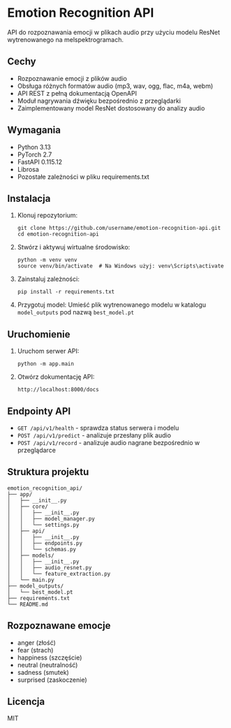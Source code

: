 # Emotion Recognition API

API do rozpoznawania emocji w plikach audio przy użyciu modelu ResNet wytrenowanego na melspektrogramach.

## Cechy

- Rozpoznawanie emocji z plików audio
- Obsługa różnych formatów audio (mp3, wav, ogg, flac, m4a, webm)
- API REST z pełną dokumentacją OpenAPI
- Moduł nagrywania dźwięku bezpośrednio z przeglądarki
- Zaimplementowany model ResNet dostosowany do analizy audio

## Wymagania

- Python 3.13
- PyTorch 2.7
- FastAPI 0.115.12
- Librosa
- Pozostałe zależności w pliku requirements.txt

## Instalacja

1. Klonuj repozytorium:
   ```
   git clone https://github.com/username/emotion-recognition-api.git
   cd emotion-recognition-api
   ```

2. Stwórz i aktywuj wirtualne środowisko:
   ```
   python -m venv venv
   source venv/bin/activate  # Na Windows użyj: venv\Scripts\activate
   ```

3. Zainstaluj zależności:
   ```
   pip install -r requirements.txt
   ```

4. Przygotuj model:
   Umieść plik wytrenowanego modelu w katalogu `model_outputs` pod nazwą `best_model.pt`

## Uruchomienie

1. Uruchom serwer API:
   ```
   python -m app.main
   ```

2. Otwórz dokumentację API:
   ```
   http://localhost:8000/docs
   ```

## Endpointy API

- `GET /api/v1/health` - sprawdza status serwera i modelu
- `POST /api/v1/predict` - analizuje przesłany plik audio
- `POST /api/v1/record` - analizuje audio nagrane bezpośrednio w przeglądarce

## Struktura projektu

```
emotion_recognition_api/
├── app/
│   ├── __init__.py
│   ├── core/
│   │   ├── __init__.py
│   │   ├── model_manager.py
│   │   └── settings.py
│   ├── api/
│   │   ├── __init__.py
│   │   ├── endpoints.py
│   │   └── schemas.py
│   ├── models/
│   │   ├── __init__.py
│   │   ├── audio_resnet.py
│   │   └── feature_extraction.py
│   └── main.py
├── model_outputs/
│   └── best_model.pt
├── requirements.txt
└── README.md
```

## Rozpoznawane emocje

- anger (złość)
- fear (strach)
- happiness (szczęście)
- neutral (neutralność)
- sadness (smutek)
- surprised (zaskoczenie)

## Licencja

MIT
